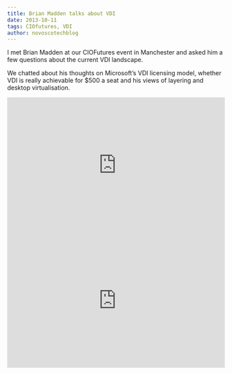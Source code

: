 ```yaml
---
title: Brian Madden talks about VDI
date: 2013-10-11
tags: CIOfutures, VDI
author: novoscotechblog
---
```


I met Brian Madden at our CIOFutures event in Manchester and asked him a few questions about the current VDI landscape.

We chatted about his thoughts on Microsoft’s VDI licensing model, whether VDI is really achievable for $500 a seat and his views of layering and desktop virtualisation.

<style>.embed-container { position: relative; padding-bottom: 56.25%; padding-top: 30px; height: 0; overflow: hidden; max-width: 100%; height: auto; } .embed-container iframe, .embed-container object, .embed-container embed { position: absolute; top: 0; left: 0; width: 100%; height: 100%; }</style><div class='embed-container'><iframe src='http://www.youtube.com/embed/OUwhid_qTMs' frameborder='0' allowfullscreen></iframe></div><style>.embed-container { position: relative; padding-bottom: 56.25%; padding-top: 30px; height: 0; overflow: hidden; max-width: 100%; height: auto; } .embed-container iframe, .embed-container object, .embed-container embed { position: absolute; top: 0; left: 0; width: 100%; height: 100%; }</style><div class='embed-container'><iframe src='http://www.youtube.com/embed/e0p2L8ytI7Y' frameborder='0' allowfullscreen></iframe></div>